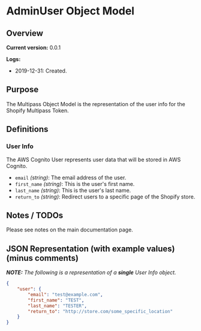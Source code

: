 # AdminUser Object Model

## Overview

**Current version:** 0.0.1

**Logs:**

- 2019-12-31: Created.

## Purpose

The Multipass Object Model is the representation of the user info for the Shopify Multipass Token.

## Definitions

### User Info

The AWS Cognito User represents user data that will be stored in AWS Cognito.

- `email` _(string)_: The email address of the user.
- `first_name` _(string)_: This is the user's first name.
- `last_name` _(string)_: This is the user's last name.
- `return_to` _(string)_: Redirect users to a specific page of the Shopify store.

## Notes / TODOs

Please see notes on the main documentation page.

## JSON Representation (with example values) (minus comments)

_**NOTE:** The following is a representation of a **single** User Info object._
```json
{
	"user": {
		"email": "test@example.com",
		"first_name": "TEST",
		"last_name": "TESTER",
		"return_to": "http://store.com/some_specific_location"
	}
}
```